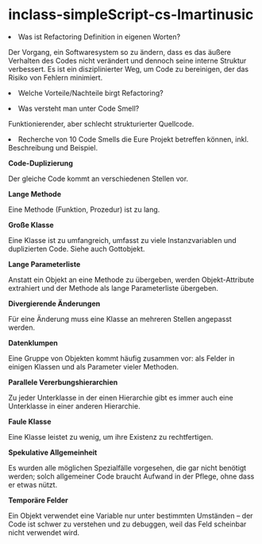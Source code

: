 # inclass-simpleScript-cs-lmartinusic

<li>Was ist Refactoring Definition in eigenen Worten?</li>
<p>Der Vorgang, ein Softwaresystem so zu ändern, dass es das äußere Verhalten des Codes nicht verändert und dennoch seine interne Struktur verbessert. Es ist ein disziplinierter Weg, um Code zu bereinigen, der das Risiko von Fehlern minimiert.</p>

<li>Welche Vorteile/Nachteile birgt Refactoring?</li>
<p></p>
<li>Was versteht man unter Code Smell?</li>

<p>Funktionierender, aber schlecht strukturierter Quellcode.</p>

<li>Recherche von 10 Code Smells die Eure Projekt betreffen können, inkl. Beschreibung und Beispiel.</li>
<p></p>

  <b>Code-Duplizierung</b>
<p>Der gleiche Code kommt an verschiedenen Stellen vor.</p>

  <b>Lange Methode</b>
<p>Eine Methode (Funktion, Prozedur) ist zu lang.</p>

<b>Große Klasse</b>
<p>Eine Klasse ist zu umfangreich, umfasst zu viele Instanzvariablen und duplizierten Code. Siehe auch Gottobjekt.</p>

<b>Lange Parameterliste</b>
<p>Anstatt ein Objekt an eine Methode zu übergeben, werden Objekt-Attribute extrahiert und der Methode als lange Parameterliste übergeben.</p>

<b>Divergierende Änderungen</b>
<p>Für eine Änderung muss eine Klasse an mehreren Stellen angepasst werden.</p>
  
<b>Datenklumpen</b>
<p>Eine Gruppe von Objekten kommt häufig zusammen vor: als Felder in einigen Klassen und als Parameter vieler Methoden.</p>

<b>Parallele Vererbungshierarchien</b>
<p>Zu jeder Unterklasse in der einen Hierarchie gibt es immer auch eine Unterklasse in einer anderen Hierarchie.</p>

<b>Faule Klasse</b>
<p>Eine Klasse leistet zu wenig, um ihre Existenz zu rechtfertigen.</p>

<b>Spekulative Allgemeinheit</b>
<p>Es wurden alle möglichen Spezialfälle vorgesehen, die gar nicht benötigt werden; solch allgemeiner Code braucht Aufwand in der Pflege, ohne dass er etwas nützt.</p>

<b>Temporäre Felder</b>
<p>Ein Objekt verwendet eine Variable nur unter bestimmten Umständen – der Code ist schwer zu verstehen und zu debuggen, weil das Feld scheinbar nicht verwendet wird. </p>
